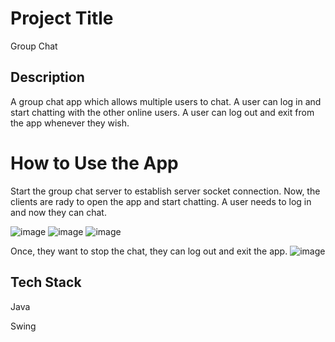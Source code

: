# Project Title

Group Chat

## Description

A group chat app which allows multiple users to chat. A user can log in and start chatting with the other online users.
A user can log out and exit from the app whenever they wish.

# How to Use the App

Start the group chat server to establish server socket connection. Now, the clients are rady to open the app and start chatting. A user needs to log in and now they can chat.

![image](https://user-images.githubusercontent.com/26858784/200047288-7bc20174-7d7e-468c-8145-e40f6ad7245f.png)
![image](https://user-images.githubusercontent.com/26858784/200047337-1aa733fa-7467-4d2f-bc41-cfab0a48446f.png)
![image](https://user-images.githubusercontent.com/26858784/200047404-700dba32-a26b-4b95-88d6-fc82b63db5c2.png)

Once, they want to stop the chat, they can log out and exit the app.
![image](https://user-images.githubusercontent.com/26858784/200047498-2ea40fc1-ebbe-44d2-8af3-4ae7deee6842.png)

## Tech Stack

Java

Swing




